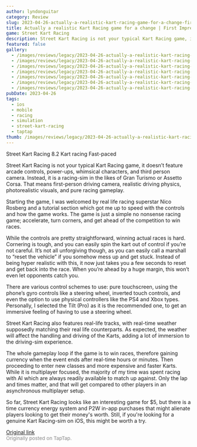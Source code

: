 ```yaml
---
author: lyndonguitar
category: Review
slug: 2023-04-26-actually-a-realistic-kart-racing-game-for-a-change-first-impressions-street-kart-racin
title: Actually a realistic Kart Racing game for a change | First Impressions - Street Kart Racing
game: Street Kart Racing
description: Street Kart Racing is not your typical Kart Racing game, it doesn’t feature arcade controls, power-ups, whimsical characters, and third person camera. Instead, it is a racing-sim in the likes of Gran Turismo or Assetto Corsa. That means first-person driving camera, realistic driving physics, photorealistic visuals, and  pure racing gameplay.
featured: false
gallery:
  - /images/reviews/legacy/2023-04-26-actually-a-realistic-kart-racing-game-for-a-change--first-impressions---street-kart-racin-0.avif
  - /images/reviews/legacy/2023-04-26-actually-a-realistic-kart-racing-game-for-a-change--first-impressions---street-kart-racin-1.avif
  - /images/reviews/legacy/2023-04-26-actually-a-realistic-kart-racing-game-for-a-change--first-impressions---street-kart-racin-2.avif
  - /images/reviews/legacy/2023-04-26-actually-a-realistic-kart-racing-game-for-a-change--first-impressions---street-kart-racin-3.avif
  - /images/reviews/legacy/2023-04-26-actually-a-realistic-kart-racing-game-for-a-change--first-impressions---street-kart-racin-4.avif
  - /images/reviews/legacy/2023-04-26-actually-a-realistic-kart-racing-game-for-a-change--first-impressions---street-kart-racin-5.avif
  - /images/reviews/legacy/2023-04-26-actually-a-realistic-kart-racing-game-for-a-change--first-impressions---street-kart-racin-6.avif
pubDate: 2023-04-26
tags:
  - ios
  - mobile
  - racing
  - simulation
  - street-kart-racing
  - taptap
thumb: /images/reviews/legacy/2023-04-26-actually-a-realistic-kart-racing-game-for-a-change--first-impressions---street-kart-racin-0.avif
---
```


Street Kart Racing
8.2
Kart racing
Fast-paced

Street Kart Racing is not your typical Kart Racing game, it doesn’t feature arcade controls, power-ups, whimsical characters, and third person camera. Instead, it is a racing-sim in the likes of Gran Turismo or Assetto Corsa. That means first-person driving camera, realistic driving physics, photorealistic visuals, and  pure racing gameplay.

Starting the game, I was welcomed by real life racing superstar Nico Rosberg and a tutorial section which got me up to speed with the controls and how the game works. The game is just a simple no nonsense racing game; accelerate, turn corners, and get ahead of the competition to win races.

While the controls are pretty straightforward, winning actual races is hard. Cornering is tough, and you can easily spin the kart out of control if you’re not careful. It’s not all unforgiving though, as you can easily call a marshall to “reset the vehicle” if you somehow mess up and get stuck. Instead of being hyper realistic with this, it now just takes you a few seconds to reset and get back into the race. When you’re ahead by a huge margin, this won’t even let opponents catch you.

There are various control schemes to use: pure touchscreen, using the phone’s gyro controls like a steering wheel, inverted touch controls, and even the option to use physical controllers like the PS4 and Xbox types. Personally, I selected the Tilt (Pro) as it is the recommended one, to get an immersive feeling of having to use a steering wheel.

Street Kart Racing also features real-life tracks, with real-time weather supposedly matching their real life counterparts. As expected, the weather will affect the handling and driving of the Karts, adding a lot of immersion to the driving-sim experience.

The whole gameplay loop if the game is to win races, therefore gaining currency when the event ends after real-time hours or minutes. Then proceeding to enter new classes and more expensive and faster Karts. While it is multiplayer focused, the majority of my time was spent racing with AI which are always readily available to match up against. Only the lap and times matter, and that will get compared to other players in an asynchronous multiplayer setup.

So far, Street Kart Racing looks like an interesting game for $5, but there is a time currency energy system and P2W in-app purchases that might alienate players looking to get their money's worth. Still, if you're looking for a genuine Kart Racing-sim on iOS, this might be worth a try.

[Original link](https://www.taptap.io/post/5245127)<br><span style="font-size: 0.95em; color: #888;">Originally posted on TapTap.</span>